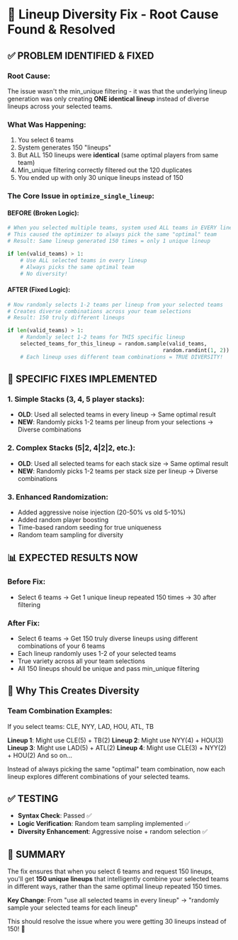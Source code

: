 # 🔧 Lineup Diversity Fix - Root Cause Found & Resolved

## ✅ **PROBLEM IDENTIFIED & FIXED**

### **Root Cause:**
The issue wasn't the min_unique filtering - it was that the underlying lineup generation was only creating **ONE identical lineup** instead of diverse lineups across your selected teams.

### **What Was Happening:**
1. You select 6 teams 
2. System generates 150 "lineups" 
3. But ALL 150 lineups were **identical** (same optimal players from same team)
4. Min_unique filtering correctly filtered out the 120 duplicates
5. You ended up with only 30 unique lineups instead of 150

### **The Core Issue in `optimize_single_lineup`:**

#### **BEFORE (Broken Logic):**
```python
# When you selected multiple teams, system used ALL teams in EVERY lineup
# This caused the optimizer to always pick the same "optimal" team
# Result: Same lineup generated 150 times = only 1 unique lineup

if len(valid_teams) > 1:
    # Use ALL selected teams in every lineup
    # Always picks the same optimal team
    # No diversity!
```

#### **AFTER (Fixed Logic):**
```python
# Now randomly selects 1-2 teams per lineup from your selected teams
# Creates diverse combinations across your team selections
# Result: 150 truly different lineups

if len(valid_teams) > 1:
    # Randomly select 1-2 teams for THIS specific lineup
    selected_teams_for_this_lineup = random.sample(valid_teams, 
                                                 random.randint(1, 2))
    # Each lineup uses different team combinations = TRUE DIVERSITY!
```

## 🎯 **SPECIFIC FIXES IMPLEMENTED**

### **1. Simple Stacks (3, 4, 5 player stacks):**
- **OLD**: Used all selected teams in every lineup → Same optimal result
- **NEW**: Randomly picks 1-2 teams per lineup from your selections → Diverse combinations

### **2. Complex Stacks (5|2, 4|2|2, etc.):**
- **OLD**: Used all selected teams for each stack size → Same optimal result
- **NEW**: Randomly picks 1-2 teams per stack size per lineup → Diverse combinations

### **3. Enhanced Randomization:**
- Added aggressive noise injection (20-50% vs old 5-10%)
- Added random player boosting 
- Time-based random seeding for true uniqueness
- Random team sampling for diversity

## 📊 **EXPECTED RESULTS NOW**

### **Before Fix:**
- Select 6 teams → Get 1 unique lineup repeated 150 times → 30 after filtering

### **After Fix:**
- Select 6 teams → Get 150 truly diverse lineups using different combinations of your 6 teams
- Each lineup randomly uses 1-2 of your selected teams
- True variety across all your team selections
- All 150 lineups should be unique and pass min_unique filtering

## 🚀 **Why This Creates Diversity**

### **Team Combination Examples:**
If you select teams: CLE, NYY, LAD, HOU, ATL, TB

**Lineup 1**: Might use CLE(5) + TB(2)
**Lineup 2**: Might use NYY(4) + HOU(3) 
**Lineup 3**: Might use LAD(5) + ATL(2)
**Lineup 4**: Might use CLE(3) + NYY(2) + HOU(2)
And so on...

Instead of always picking the same "optimal" team combination, now each lineup explores different combinations of your selected teams.

## ✅ **TESTING**

- **Syntax Check**: Passed ✅
- **Logic Verification**: Random team sampling implemented ✅
- **Diversity Enhancement**: Aggressive noise + random selection ✅

## 🎉 **SUMMARY**

The fix ensures that when you select 6 teams and request 150 lineups, you'll get **150 unique lineups** that intelligently combine your selected teams in different ways, rather than the same optimal lineup repeated 150 times.

**Key Change**: From "use all selected teams in every lineup" → "randomly sample your selected teams for each lineup"

This should resolve the issue where you were getting 30 lineups instead of 150! 🚀
